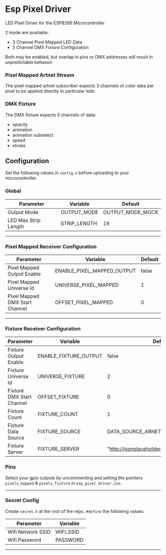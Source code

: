 # Esp Pixel Driver

LED Pixel Driver for the ESP8266 Microcontroller

2 mode are available:

- 3 Channel Pixel Mapped LED Data
- 5 Channel DMX Fixture Configuration

Both may be enabled, but overlap in pins or DMX addresses will result in unpredictable behavoir.
<!-- markdownlint-disable MD001 -->
### Pixel Mapped Artnet Stream
<!-- markdownlint-enable MD001 -->
The pixel mapped artnet subscriber expects 3 channels of color data per pixel to be applied directly to particular leds.

### DMX Fixture

The DMX fixture expects 5 channels of data:

- opacity
- animation
- animation subselect
- speed
- strobe

## Configuration

Set the following values in `config.h` before uploading to your microcontroller.

### Global

| Parameter            | Variable     | Default          |
| -------------------- | ------------ | ---------------- |
| Output Mode          | OUTPUT_MODE  | OUTPUT_MODE_MOCK |
| LED Max Strip Length | STRIP_LENGTH | 16               |

---

### Pixel Mapped Receiver Configuration

| Parameter                      | Variable                   | Default |
| ------------------------------ | -------------------------- | ------- |
| Pixel Mapped Output Enable     | ENABLE_PIXEL_MAPPED_OUTPUT | false   |
| Pixel Mapped Universe Id       | UNIVERSE_PIXEL_MAPPED      | 1       |
| Pixel Mapped DMX Start Channel | OFFSET_PIXEL_MAPPED        | 0       |

---

### Fixture Receiver Configuration

| Parameter                 | Variable              | Default                                       |
| ------------------------- | --------------------- | --------------------------------------------- |
| Fixture Output Enable     | ENABLE_FIXTURE_OUTPUT | false                                         |
| Fixture Universe Id       | UNIVERSE_FIXTURE      | 2                                             |
| Fixture DMX Start Channel | OFFSET_FIXTURE        | 0                                             |
| Fixture Count             | FIXTURE_COUNT         | 1                                             |
| Fixture Data Source       | FIXTURE_SOURCE        | DATA_SOURCE_ARNET                             |
| Fixture Server            | FIXTURE_SERVER        | "http://jsonplaceholder.typicode.com/users/1" |

### Pins

Select your gpio outputs by uncommenting and setting the pointers `pixels_mapped` & `pixels_fixture` in `esp_pixel_driver.ino`.

---

### Secret Config

Create `secret.h` at the root of the repo. `#define` the following values:

| Parameter         | Variable  |
| ----------------- | --------- |
| Wifi Network SSID | WIFI_SSID |
| Wifi Password     | PASSWORD  |

---
